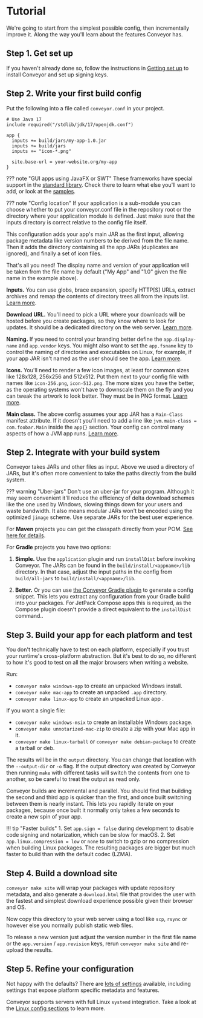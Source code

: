 # Tutorial

We're going to start from the simplest possible config, then incrementally improve it. Along the way you'll learn about the features Conveyor has.

## Step 1. Get set up

If you haven't already done so, follow the instructions in [Getting set up](setting-up.md) to install Conveyor and set up signing keys.

## Step 2. Write your first build config

Put the following into a file called `conveyor.conf` in your project.

```hocon
# Use Java 17
include required("/stdlib/jdk/17/openjdk.conf")

app {
  inputs += build/jars/my-app-1.0.jar
  inputs += build/jars
  inputs += "icon-*.png"
  
  site.base-url = your-website.org/my-app
}
```

??? note "GUI apps using JavaFX or SWT"
    These frameworks have special support in the [standard library](stdlib/index.md). Check there to learn what else you'll want to add, or look at the [samples](samples/index.md).

??? note "Config location"
    If your application is a sub-module you can choose whether to put your conveyor.conf file in the repository root or the directory where your application module is defined. Just make sure that the inputs directory is correct relative to the config file itself.

This configuration adds your app's main JAR as the first input, allowing package metadata like version numbers to be derived from the file name. Then it adds the directory containing all the app  JARs (duplicates are ignored), and finally a set of icon files.

That's all you need! The display name and version of your application will be taken from the file name by default ("My App" and "1.0" given the file name in the example above).

**Inputs.** You can use globs, brace expansion, specify HTTP[S] URLs, extract archives and remap the contents of directory trees all from the inputs list. [Learn more](configs/inputs.md).

**Download URL.** You'll need to pick a URL where your downloads will be hosted before you create packages, so they know where to look for updates. It should be a dedicated directory on the web server. [Learn more](configs/download-pages.md).

**Naming.** If you need to control your branding better define the `app.display-name` and  `app.vendor` keys. You might also want to set the `app.fsname` key to control the naming of directories and executables on Linux, for example, if your app JAR isn't named as the user should see the app. [Learn more](configs/index.md).

**Icons.** You'll need to render a few icon images, at least for common sizes like 128x128, 256x256 and 512x512. Put them next to your config file with names like `icon-256.png`, `icon-512.png`. The more sizes you have the better, as the operating systems won't have to downscale them on the fly and you can tweak the artwork to look better. They must be in PNG format. [Learn more](configs/index.md#icons).

**Main class.** The above config assumes your app JAR has a `Main-Class` manifest attribute. If it doesn't you'll need to add a line like `jvm.main-class = com.foobar.Main` inside the `app{}` section. Your config can control many aspects of how a JVM app runs. [Learn more](configs/jvm.md).

## Step 2. Integrate with your build system

Conveyor takes JARs and other files as input. Above we used a directory of JARs, but it's often more convenient to take the paths directly from the build system.

??? warning "Uber-jars"
    Don't use an uber-jar for your program. Although it may seem convenient it'll reduce the efficiency of delta download schemes like the one used by Windows, slowing things down for your users and waste bandwidth. It also means modular JARs won't be encoded using the optimized `jimage` scheme. Use separate JARs for the best user experience.

For **Maven** projects you can get the classpath directly from your POM. [See here for details](configs/maven-gradle.md).

For **Gradle** projects you have two options:

1. **Simple.** Use the `application` plugin and run `installDist` before invoking Conveyor. The JARs can be found in the `build/install/<appname>/lib` directory. In that case, adjust the input paths in the config from `build/all-jars` to `build/install/<appname>/lib`.

2. **Better.** Or you can use [the Conveyor Gradle plugin](configs/maven-gradle.md#reading-configuration-from-gradle) to generate a config snippet. This lets you extract any configuration from your Gradle build into your packages. For JetPack Compose apps this is required, as the Compose plugin doesn't provide a direct equivalent to the `installDist` command.. 

## Step 3. Build your app for each platform and test

You don't technically have to test on each platform, especially if you trust your runtime's cross-platform abstraction. But it's best to do so, no different to how it's good to test on all the major browsers when writing a website.

Run:

* `conveyor make windows-app` to create an unpacked Windows install.
* `conveyor make mac-app` to create an unpacked `.app` directory.
* `conveyor make linux-app` to create an unpacked Linux app .

If you want a single file:

* `conveyor make windows-msix` to create an installable Windows package.
* `conveyor make unnotarized-mac-zip` to create a zip with your Mac app in it.
* `conveyor make linux-tarball` or `conveyor make debian-package` to create a tarball or deb.

The results will be in the `output` directory. You can change that location with the `--output-dir` or `-o` flag. If the output directory was created by Conveyor then running `make` with different tasks will switch the contents from one to another, so be careful to treat the output as read only.

Conveyor builds are incremental and parallel. You should find that building the second and third app is quicker than the first, and once built switching between them is nearly instant. This lets you rapidly iterate on your packages, because once built it normally only takes a few seconds to create a new spin of your app.

!!! tip "Faster builds"
    1. Set `app.sign = false` during development to disable code signing and notarization, which can be slow for macOS.
    2. Set `app.linux.compression = low` or `none` to switch to gzip or no compression when building Linux packages. The resulting packages are bigger but much faster to build than with the default codec (LZMA).

## Step 4. Build a download site

`conveyor make site` will wrap your packages with update repository metadata, and also generate a `download.html` file that provides the user with the fastest and simplest download experience possible given their browser and OS.

Now copy this directory to your web server using a tool like `scp`, `rsync` or however else you normally publish static web files.

To release a new version just adjust the version number in the first file name or the `app.version` / `app.revision` keys, rerun `conveyor make site` and re-upload the results.

## Step 5. Refine your configuration

Not happy with the defaults? There are [lots of settings](configs/index.md) available, including settings that expose platform specific metadata and features.

Conveyor supports servers with full Linux `systemd` integration. Take a look at the [Linux config sections](configs/linux.md) to learn more.
